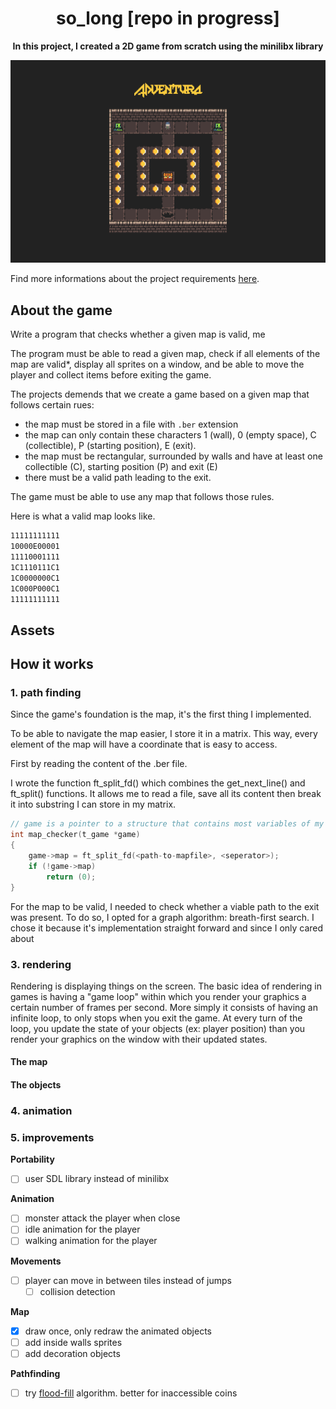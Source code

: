 <h1 align="center">so_long [repo in progress]</h1>
<p align="center">
	<b>In this project, I created a 2D game from scratch using the minilibx library</b>
</p>


![game preview](./documentation/preview.png)

Find more informations about the project requirements [here](./documentation/project_requirements.pdf).

## About the game <a name="about"></a>

Write a program that checks whether a given map is valid, me

The program must be able to read a given map, check if all elements of the map are valid*, display all sprites on a window, and be able to move the player and collect items before exiting the game.

The projects demends that we create a game based on a given map that follows certain rues:
- the map must be stored in a file with <code>.ber</code> extension
- the map can only contain these characters 1 (wall), 0 (empty space), C (collectible), P (starting position), E (exit).
- the map must be rectangular, surrounded by walls and have at least one collectible (C), starting position (P) and exit (E)
- there must be a valid path leading to the exit.

The game must be able to use any map that follows those rules.

Here is what a valid map looks like.

```bash
11111111111
10000E00001
11110001111
1C1110111C1
1C0000000C1
1C000P000C1
11111111111
```

## Assets

## How it works

### 1. path finding
Since the game's foundation is the map, it's the first thing I implemented.

To be able to navigate the map easier, I store it in a matrix. This way, every element of the map will have a coordinate that is easy to access.

First by reading the content of the .ber file. 

I wrote the function ft_split_fd() which combines the get_next_line() and ft_split() functions. It allows me to read a file, save all its content then break it into substring I can store in my matrix.

```C
// game is a pointer to a structure that contains most variables of my game
int	map_checker(t_game *game)
{
	game->map = ft_split_fd(<path-to-mapfile>, <seperator>);
	if (!game->map)
		return (0);
}
```

For the map to be valid, I needed to check whether a viable path to the exit was present.
To do so, I opted for a graph algorithm: breath-first search. I chose it because it's implementation straight forward and since I only cared about 
### 3. rendering
Rendering is displaying things on the screen. The basic idea of rendering in games is	 having a "game loop" within which you render your graphics a certain number of frames per second. More simply it consists of having an infinite loop, to only stops when you exit the game. At every turn of the loop, you update the state of your objects (ex: player position) than you render your graphics on the window with their updated states. 
#### The map
#### The objects
### 4. animation

### 5. improvements
**Portability**
- [ ] user SDL library instead of minilibx

**Animation**
- [ ] monster attack the player when close
- [ ] idle animation for the player
- [ ] walking animation for the player

**Movements**
- [ ] player can move in between tiles instead of jumps
	- [ ] collision detection

**Map**
- [x] draw once, only redraw the animated objects
- [ ] add inside walls sprites
- [ ] add decoration objects

**Pathfinding**
- [ ] try [flood-fill](https://en.wikipedia.org/wiki/Flood_fill) algorithm. better for inaccessible coins
